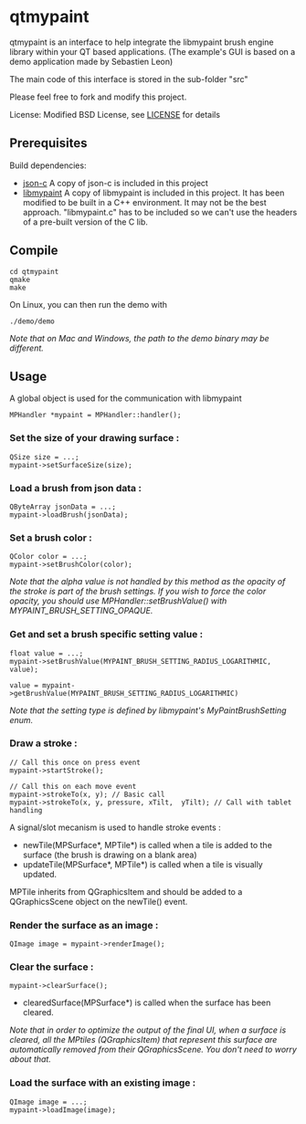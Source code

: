# qtmypaint

qtmypaint is an interface to help integrate the libmypaint brush engine library within your QT based applications. (The example's GUI is based on a demo application made by Sebastien Leon)

The main code of this interface is stored in the sub-folder "src"

Please feel free to fork and modify this project.

License: Modified BSD License, see [LICENSE](./LICENSE) for details


Prerequisites
---------------

Build dependencies:
* [json-c](https://github.com/json-c/json-c/wiki) A copy of json-c is included in this project
* [libmypaint](https://github.com/mypaint/libmypaint) A copy of libmypaint is included in this project. It has been modified to be built in a C++ environment. It may not be the best approach. "libmypaint.c" has to be included so we can't use the headers of a pre-built version of the C lib.


Compile
-------

    cd qtmypaint
    qmake
    make

On Linux, you can then run the demo with

    ./demo/demo

_Note that on Mac and Windows, the path to the demo binary may be different._


Usage
---------

A global object is used for the communication with libmypaint


    MPHandler *mypaint = MPHandler::handler();


### Set the size of your drawing surface :

    QSize size = ...;
    mypaint->setSurfaceSize(size);


### Load a brush from json data :

    QByteArray jsonData = ...;
    mypaint->loadBrush(jsonData);


### Set a brush color :

    QColor color = ...;
    mypaint->setBrushColor(color);

_Note that the alpha value is not handled by this method as the opacity of the stroke is part of the brush settings._
_If you wish to force the color opacity, you should use MPHandler::setBrushValue() with MYPAINT_BRUSH_SETTING_OPAQUE._

### Get and set a brush specific setting value :

    float value = ...;
    mypaint->setBrushValue(MYPAINT_BRUSH_SETTING_RADIUS_LOGARITHMIC, value);

    value = mypaint->getBrushValue(MYPAINT_BRUSH_SETTING_RADIUS_LOGARITHMIC)

_Note that the setting type is defined by libmypaint's MyPaintBrushSetting enum._


### Draw a stroke :

    // Call this once on press event
    mypaint->startStroke();

    // Call this on each move event
    mypaint->strokeTo(x, y); // Basic call
    mypaint->strokeTo(x, y, pressure, xTilt,  yTilt); // Call with tablet handling

A signal/slot mecanism is used to handle stroke events :

* newTile(MPSurface*, MPTile*) is called when a tile is added to the surface (the brush is drawing on a blank area)
* updateTile(MPSurface*, MPTile*) is called when a tile is visually updated.

MPTile inherits from QGraphicsItem and should be added to a QGraphicsScene object on the newTile() event.


### Render the surface as an image :

    QImage image = mypaint->renderImage();


### Clear the surface :

    mypaint->clearSurface();

* clearedSurface(MPSurface*) is called when the surface has been cleared.

_Note that in order to optimize the output of the final UI, when a surface is cleared, all the MPtiles (QGraphicsItem) that represent this surface are automatically removed from their QGraphicsScene._
_You don't need to worry about that._


### Load the surface with an existing image :

    QImage image = ...;
    mypaint->loadImage(image);
